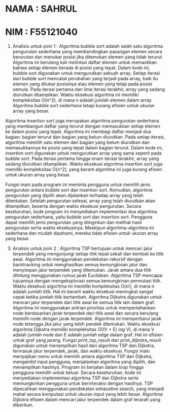 # NAMA : SAHRUL
# NIM  : F55121040

1. Analisis untuk poin 1 :
  Algoritma bubble sort adalah salah satu algoritma pengurutan sederhana yang membandingkan pasangan elemen secara berurutan dan menukar posisi jika ditemukan elemen yang tidak terurut. Algoritma ini berulang kali melintasi daftar elemen untuk memastikan bahwa setiap elemen berada di posisi yang tepat. Dalam kode ini, bubble sort digunakan untuk mengurutkan sebuah array. Setiap iterasi dari bubble sort mencatat perubahan yang terjadi pada array, baik itu elemen yang ditukar posisinya atau elemen yang tetap pada posisi semula. Pada iterasi pertama dan lima iterasi terakhir, array yang sedang diurutkan ditampilkan. Waktu eksekusi algoritma ini memiliki kompleksitas O(n^2), di mana n adalah jumlah elemen dalam array. Algoritma bubble sort sederhana tetapi kurang efisien untuk ukuran array yang besar.

  Algoritma insertion sort juga merupakan algoritma pengurutan sederhana yang membangun daftar yang terurut dengan memasukkan setiap elemen ke dalam posisi yang tepat. Algoritma ini membagi daftar menjadi dua bagian: bagian terurut dan bagian yang belum diurutkan. Pada setiap iterasi, algoritma memilih satu elemen dari bagian yang belum diurutkan dan memasukkannya ke posisi yang tepat dalam bagian terurut. Dalam kode ini, insertion sort digunakan untuk mengurutkan array yang sama seperti pada bubble sort. Pada iterasi pertama hingga enam iterasi terakhir, array yang sedang diurutkan ditampilkan. Waktu eksekusi algoritma insertion sort juga memiliki kompleksitas O(n^2), yang berarti algoritma ini juga kurang efisien untuk ukuran array yang besar.

  Fungsi main pada program ini meminta pengguna untuk memilih jenis pengurutan antara bubble sort dan insertion sort. Kemudian, algoritma pengurutan yang dipilih akan dijalankan terhadap array yang telah ditentukan. Setelah pengurutan selesai, array yang telah diurutkan akan ditampilkan, beserta dengan waktu eksekusi pengurutan. Secara keseluruhan, kode program ini menyediakan implementasi dua algoritma pengurutan sederhana, yaitu bubble sort dan insertion sort. Pengguna dapat memilih jenis pengurutan yang diinginkan dan melihat hasil pengurutan serta waktu eksekusinya. Meskipun algoritma-algoritma ini sederhana dan mudah dipahami, mereka tidak efisien untuk ukuran array yang besar.
  
3. Analisis untuk poin 2 :
 Algoritma TSP bertujuan untuk mencari jalur terpendek yang mengunjungi setiap titik tepat sekali dan kembali ke titik awal. Algoritma ini menggunakan pendekatan rekursif dengan backtracking untuk menghasilkan semua kemungkinan jalur dan menyimpan jalur terpendek yang ditemukan. Jarak antara dua titik dihitung menggunakan rumus jarak Euclidean. Algoritma TSP mencapai tujuannya dengan mengeksplorasi semua kemungkinan permutasi titik. Waktu eksekusi algoritma ini memiliki kompleksitas O(n!), di mana n adalah jumlah titik. Hal ini berarti waktu eksekusi meningkat sangat cepat ketika jumlah titik bertambah.
  Algoritma Dijkstra digunakan untuk mencari jalur terpendek dari titik awal ke semua titik lain dalam graf. Algoritma ini menggunakan antrian prioritas untuk mempertahankan node berdasarkan jarak terpendek dari titik awal dan secara berulang memilih node dengan jarak terpendek. Algoritma ini memperbarui jarak node tetangga jika jalur yang lebih pendek ditemukan. Waktu eksekusi algoritma Dijkstra memiliki kompleksitas O((V + E) log V), di mana V adalah jumlah node dan E adalah jumlah edge dalam graf. Hal ini efisien untuk graf yang jarang.
  Fungsi print_tsp_result dan print_dijkstra_result digunakan untuk menampilkan hasil dari algoritma TSP dan Dijkstra, termasuk jalur terpendek, jarak, dan waktu eksekusi.
  Fungsi main menyajikan menu untuk memilih antara algoritma TSP dan Dijkstra, mengambil input pengguna, menjalankan algoritma yang dipilih, dan menampilkan hasilnya. Program ini berjalan dalam loop hingga pengguna memilih untuk keluar.
  Secara keseluruhan, kode ini menyediakan implementasi algoritma TSP dan Dijkstra serta memungkinkan pengguna untuk berinteraksi dengan hasilnya. TSP dipecahkan menggunakan pendekatan exhaustive search, yang menjadi mahal secara komputasi untuk ukuran input yang lebih besar. Algoritma Dijkstra efisien dalam mencari jalur terpendek dalam graf terarah yang diberikan.
